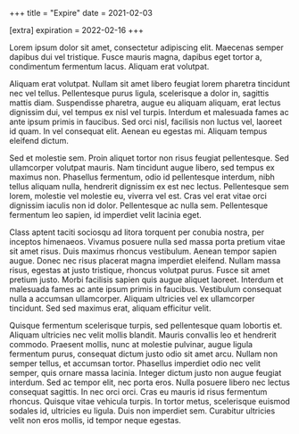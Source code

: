+++
title = "Expire"
date = 2021-02-03

[extra]
expiration = 2022-02-16
+++

Lorem ipsum dolor sit amet, consectetur adipiscing elit. Maecenas semper dapibus dui vel tristique. Fusce mauris magna, dapibus eget tortor a, condimentum fermentum lacus. Aliquam erat volutpat.

<!-- more -->

Aliquam erat volutpat. Nullam sit amet libero feugiat lorem pharetra tincidunt nec vel tellus. Pellentesque purus ligula, scelerisque a dolor in, sagittis mattis diam. Suspendisse pharetra, augue eu aliquam aliquam, erat lectus dignissim dui, vel tempus ex nisl vel turpis. Interdum et malesuada fames ac ante ipsum primis in faucibus. Sed orci nisl, facilisis non luctus vel, laoreet id quam. In vel consequat elit. Aenean eu egestas mi. Aliquam tempus eleifend dictum.

Sed et molestie sem. Proin aliquet tortor non risus feugiat pellentesque. Sed ullamcorper volutpat mauris. Nam tincidunt augue libero, sed tempus ex maximus non. Phasellus fermentum, odio id pellentesque interdum, nibh tellus aliquam nulla, hendrerit dignissim ex est nec lectus. Pellentesque sem lorem, molestie vel molestie eu, viverra vel est. Cras vel erat vitae orci dignissim iaculis non id dolor. Pellentesque ac nulla sem. Pellentesque fermentum leo sapien, id imperdiet velit lacinia eget.

Class aptent taciti sociosqu ad litora torquent per conubia nostra, per inceptos himenaeos. Vivamus posuere nulla sed massa porta pretium vitae sit amet risus. Duis maximus rhoncus vestibulum. Aenean tempor sapien augue. Donec nec risus placerat magna imperdiet eleifend. Nullam massa risus, egestas at justo tristique, rhoncus volutpat purus. Fusce sit amet pretium justo. Morbi facilisis sapien quis augue aliquet laoreet. Interdum et malesuada fames ac ante ipsum primis in faucibus. Vestibulum consequat nulla a accumsan ullamcorper. Aliquam ultricies vel ex ullamcorper tincidunt. Sed sed maximus erat, aliquam efficitur velit.

Quisque fermentum scelerisque turpis, sed pellentesque quam lobortis et. Aliquam ultricies nec velit mollis blandit. Mauris convallis leo et hendrerit commodo. Praesent mollis, nunc at molestie pulvinar, augue ligula fermentum purus, consequat dictum justo odio sit amet arcu. Nullam non semper tellus, et accumsan tortor. Phasellus imperdiet odio nec velit semper, quis ornare massa lacinia. Integer dictum justo non augue feugiat interdum. Sed ac tempor elit, nec porta eros. Nulla posuere libero nec lectus consequat sagittis. In nec orci orci. Cras eu mauris id risus fermentum rhoncus. Quisque vitae vehicula turpis. In tortor metus, scelerisque euismod sodales id, ultricies eu ligula. Duis non imperdiet sem. Curabitur ultricies velit non eros mollis, id tempor neque egestas.
